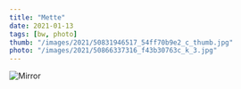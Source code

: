 ```yaml
---
title: "Mette"
date: 2021-01-13
tags: [bw, photo]
thumb: "/images/2021/50831946517_54ff70b9e2_c_thumb.jpg"
photo: "/images/2021/50866337316_f43b30763c_k_3.jpg"
---
```


![Mirror](/images/2021/50831946517_1580af484e_k.jpg)